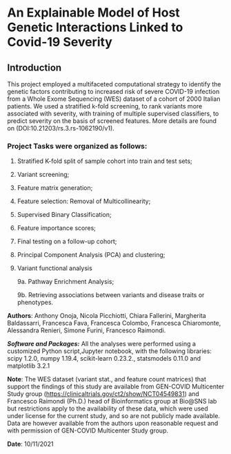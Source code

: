 # An Explainable Model of Host Genetic Interactions Linked to Covid-19 Severity
## Introduction
This project employed a multifaceted computational strategy to identify the genetic factors contributing to increased risk of severe COVID-19 infection from a Whole Exome Sequencing (WES) dataset of a cohort of 2000 Italian patients. We used a stratified k-fold screening, to rank variants more associated with severity, with training of multiple supervised classifiers, to predict severity on the basis of screened features. More details are found on (DOI:10.21203/rs.3.rs-1062190/v1).

### Project Tasks were organized as follows:

1. Stratified K-fold split of sample cohort into train and test sets;

2. Variant screening;

3. Feature matrix generation; 

4. Feature selection: Removal of Multicollinearity;

5. Supervised Binary Classification;

6. Feature importance scores;

7. Final testing on a follow-up cohort;

8. Principal Component Analysis (PCA) and clustering; 

9. Variant functional analysis

    9a.  Pathway Enrichment Analysis;

    9b.  Retrieving associations between variants and disease traits or phenotypes.

**Authors**: Anthony Onoja, Nicola Picchiotti, Chiara Fallerini, Margherita Baldassarri, Francesca Fava, Francesca Colombo, Francesca Chiaromonte, Alessandra Renieri, Simone Furini, Francesco Raimondi.

***Software and Packages:*** All the analyses were performed using a customized Python script,Jupyter notebook, with the following libraries: scipy 1.2.0, numpy 1.19.4, scikit-learn 0.23.2., statsmodels 0.11.0 and matplotlib 3.2.1

**Note**: The WES dataset (variant stat., and feature count matrices) that support the findings of this study are available from GEN-COVID Multicenter Study group (https://clinicaltrials.gov/ct2/show/NCT04549831) and Francesco Raimondi (Ph.D.) head of Bioinformatics group at Bio@SNS lab but restrictions apply to the availability of these data, which were used under license for the current study, and so are not publicly made available. Data are however available from the authors upon reasonable request and with permission of GEN-COVID Multicenter Study group.


**Date**: 10/11/2021
